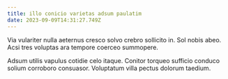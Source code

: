 ```yaml
---
title: illo conicio varietas adsum paulatim
date: 2023-09-09T14:31:27.749Z
---
```


Via vulariter nulla aeternus cresco solvo crebro sollicito in. Sol nobis abeo. Acsi tres voluptas ara tempore coerceo summopere.

Adsum utilis vapulus cotidie celo itaque. Conitor torqueo sufficio conduco solium corroboro consuasor. Voluptatum villa pectus dolorum taedium.